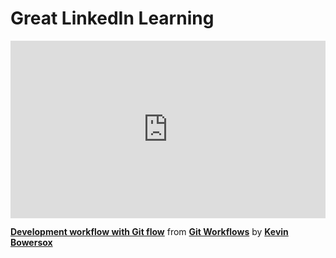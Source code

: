 <h1>Great LinkedIn Learning</h1>

<div style="position:relative;height:0;padding-bottom:56.25%"><iframe width="640" height="360" src="https://www.linkedin.com/learning/embed/git-workflows/development-workflow-with-git-flow?autoplay=false&claim=AQHchPoaxkRsjwAAAY_CuGLP7tfX-cDJ1ucONZn_Xuh0oLOkOLlL5z30yGdqG7Ha_Ne-lzsFbzeMq9BX9uiQ3fGG9XB4c_xDhQqKVZLrPCEAmzFHi94tZQxd0FJB5BdJeOyX1MzaumIFvPMdreT02NUWGh2hsEhp297KEpZqb35hpsia3ZdPDl5HU4feqdRp9fwNn9r-cwZAg51C9dwsgDHgeFMM_MXoJf9bUW8RxkWRS0-Er31cZRpjzZRbO4c-flINhaiZAIQ2KwOMq14i8vJSiWTEitvRAkyl6SzkRdYbvRmcZDmswAt-qn2ykr1kokPFR6EwQYhn66vsu9GlIO7BE-91gxo-GeJFly7bl39EMNHTZzmhQV153wPfqWkj7J92MwBu5f2pYE81N8CNMxkQEQ5oOrbjrwKqNUV_L0kPGoqcwtBALxseEv05F3kTpuU71UUD9mw7yC8HbS9e0Zqk596z6g1NjpvRymhJsg34bKpL8y7u-Uv6YIf-ticN8v_9UkUAeNPFpjV6AOQ9gTL7RMMbdHMcEw_PLsxQgH3epvl6cvVwXbzLWyEIMvWt7XmTRkK6B2E33nER4GU1_iwOQ9dN4DwiPmB4qYoG4aIQS7NJMTZcku4Enzxmq5DNYIY0kNWvTabSlPHxUKETY5nyPGGoatcKEfJZwkqBs5Agi2uQdkLPyeMmhLzQfHYzy7Vs3djHy4w1KbMZlTpFEqJUdza26Sd09hMGoHSJAyszboaziKs-S6WwRnaDGTU-NcT_ea-twqYLb4EG3xtWcakhYtqlyBNJ7b66rVqGckyj5LdfRBriF9Wk9xOirwcE3hK3MDnsurDy9MW94BqQrXut6nWc92PLbiDKs2NViyXvqx_4FfCG93tLpiLrvIn9MjmFZJxghBDUNO-mu0AlPRyIE0mu2kizb2HS7EcBAzBjPgnPKEEyX0YR03n3yH8z_d8d4mvcgMcLkkA3886VfNNwOLFMwPFfjqkHxEm_zdl_l1ynf09msODAgOOVIs6ko9Upjy6Afoe-TnZ-lW2eUZxu80K3GtsXpB-OsvSWXwSFTHhAT8AGm49BZ3antQEeW7c_TmhHvTnjEQ-4dG8EeIvJznLOrgUSPYzGyz4bZcL0squxJqLtxDZzc5__igoRl4tY3qM-LR1LUTmdjYG-j-b0vi0S8TWpQvw9iv8JKhdN6QIOX_Yt4HjmJ_8C3y5CkaISrIw" mozallowfullscreen="true" webkitallowfullscreen="true" allowfullscreen="true" frameborder="0" style="position:absolute;width:100%;height:100%;left:0"></iframe></div><p><strong><a href="https://www.linkedin.com/learning/git-workflows/development-workflow-with-git-flow?trk=embed_lil">Development workflow with Git flow</a></strong> from <strong><a href="https://www.linkedin.com/learning/git-workflows?trk=embed_lil">Git Workflows</a></strong> by <strong><a href="https://www.linkedin.com/learning/instructors/kevin-bowersox?trk=embed_lil">Kevin Bowersox</a></strong></p>


